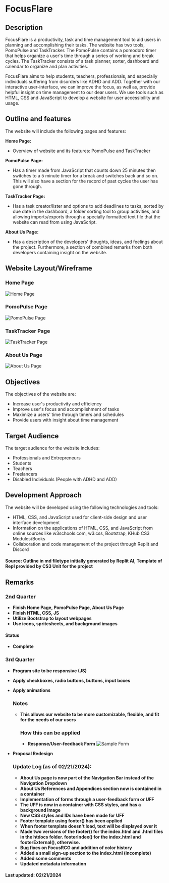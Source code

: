 # FocusFlare

## Description
  FocusFlare is a productivity, task and time management tool to aid users in planning and accomplishing their tasks. The website has two tools, PomoPulse and TaskTracker. The PomoPulse contains a pomodoro timer that helps organize a user's time through a series of working and break cycles. The TaskTracker consists of a task planner, sorter, dashboard and calendar to organize and plan activities.

  FocusFlare aims to help students, teachers, professionals, and especially individuals suffering from disorders like ADHD and ADD. Together with our interactive user-interface, we can improve the focus, as well as, provide helpful insight on time management to our dear users. We use tools such as HTML, CSS and JavaScript to develop a website for user accessibility and usage.

## Outline and features
The website will include the following pages and features:

**Home Page:**
- Overview of website and its features: PomoPulse and TaskTracker

**PomoPulse Page:**
- Has a timer made from JavaScript that counts down 25 minutes then switches to a 5 minute timer for a break and switches back and so on. This will also have a section for the record of past cycles the user has gone through.

**TaskTracker Page:**
- Has a task creator/lister and options to add deadlines to tasks, sorted by due date in the dashboard, a folder sorting tool to group activities, and allowing imports/exports through a specially formatted text file that the website can read from using JavaScript.

**About Us Page:**
- Has a description of the developers' thoughts, ideas, and feelings about the project. Furthermore, a section of combined remarks from both developers containing insight on the website.

## Website Layout/Wireframe

### Home Page ###
![Home Page](images/1-Homepage.png)

### PomoPulse Page ###
![PomoPulse Page](images/2-PomoPulse.png)

### TaskTracker Page ###
![TaskTracker Page](images/3-TaskTracker.png)

### About Us Page ###
![About Us Page](images/4-About-Us.png)

## Objectives
The objectives of the website are:
- Increase user's productivity and efficiency
- Improve user's focus and accomplishment of tasks
- Maximize a users' time through timers and schedules
- Provide users with insight about time management

## Target Audience
The target audience for the website includes:
- Professionals and Entrepreneurs
- Students
- Teachers
- Freelancers
- Disabled Individuals (People with ADHD and ADD)

## Development Approach
The website will be developed using the following technologies and tools:
- HTML, CSS, and JavaScript used for client-side design and user interface development
- Information on the applications of HTML, CSS, and JavaScript from online sources like w3schools.com, w3.css, Bootstrap, KHub CS3 Modules/Books
- Collaboration and code management of the project through Replit and Discord

#### Source: Outline in md filetype initially generated by Replit AI, Template of Repl provided by CS3 Unit for the project

## **Remarks**

### **2nd Quarter**
- **Finish Home Page, PomoPulse Page, About Us Page**
- **Finish HTML, CSS, JS**
- **Utilize Bootstrap to layout webpages**
- **Use icons, spritesheets, and background images**
#### **Status**
- **Complete**

### **3rd Quarter**
- **Program site to be responsive (JS)**
- **Apply checkboxes, radio buttons, buttons, input boxes**
- **Apply animations**

  ### **Notes**
  - **This allows our website to be more customizable, flexible, and fit for the needs of our users**
    ### **How this can be applied**
    - **Response/User-feedback Form**
    ![Sample Form](images/user-fdbck_form.png)
- **Proposal Redesign**
  ### **Update Log (as of 02/21/2024):**
  - **About Us page is now part of the Navigation Bar instead of the Navigation Dropdown**
  - **About Us References and Appendices section now is contained in a container**
  - **Implementation of forms through a user-feedback form or UFF**
  - **The UFF is now in a container with CSS styles, and has a background image**
  - **New CSS styles and IDs have been made for UFF**
  - **Footer template using footer() has been applied**
  - **When footer template doesn't load, text will be displayed over it**
  - **Made two versions of the footer() for the index.html and .html files in the htdocs folder. footerIndex() for the index.html and footerExternal(), otherwise.**
  - **Bug fixes on FocusRCG and addition of color history**
  - **Added a small sign-up section to the index.html (incomplete)**
  - **Added some comments**
  - **Updated metadata information**

#### Last updated: 02/21/2024